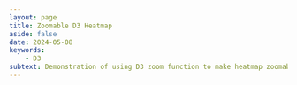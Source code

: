 ```yaml
---
layout: page
title: Zoomable D3 Heatmap
aside: false
date: 2024-05-08
keywords:
    - D3
subtext: Demonstration of using D3 zoom function to make heatmap zoomable and draggable inside container. Scales with screen size.
---
```


<script setup>
import HeatmapWrappedSimple from "/components/graphs/HeatmapWrappedSimple.vue";
</script>

<FigureTitle title="Zoomable and draggable heatmap"/>
<D3PlotContainer>
<HeatmapWrappedSimple />
</D3PlotContainer>
